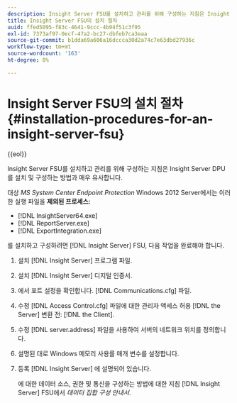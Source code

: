 ```yaml
---
description: Insight Server FSU를 설치하고 관리를 위해 구성하는 지침은 Insight Server DPU를 설치 및 구성하는 방법과 매우 유사합니다.
title: Insight Server FSU의 설치 절차
uuid: ffed5095-f83c-4641-9ccc-4b94f51c3f95
exl-id: 7373af97-0ecf-47a2-bc27-dbfeb7ca3eaa
source-git-commit: b1dda69a606a16dccca30d2a74c7e63dbd27936c
workflow-type: tm+mt
source-wordcount: '163'
ht-degree: 8%

---
```


# Insight Server FSU의 설치 절차{#installation-procedures-for-an-insight-server-fsu}

{{eol}}

Insight Server FSU를 설치하고 관리를 위해 구성하는 지침은 Insight Server DPU를 설치 및 구성하는 방법과 매우 유사합니다.

대상 *MS System Center Endpoint Protection* Windows 2012 Server에서는 이러한 실행 파일을 **제외된 프로세스:**

* [!DNL InsightServer64.exe]
* [!DNL ReportServer.exe]
* [!DNL ExportIntegration.exe]

를 설치하고 구성하려면 [!DNL Insight Server] FSU, 다음 작업을 완료해야 합니다.

1. 설치 [!DNL Insight Server] 프로그램 파일.
1. 설치 [!DNL Insight Server] 디지털 인증서.
1. 에서 포트 설정을 확인합니다. [!DNL Communications.cfg] 파일.
1. 수정 [!DNL Access Control.cfg] 파일에 대한 관리자 액세스 허용 [!DNL the Server] 변환 전: [!DNL the Client].
1. 수정 [!DNL server.address] 파일을 사용하여 서버의 네트워크 위치를 정의합니다.
1. 설명된 대로 Windows 메모리 사용률 매개 변수를 설정합니다.
1. 등록 [!DNL Insight Server] 에 설명되어 있습니다.

   에 대한 데이터 소스, 권한 및 통신을 구성하는 방법에 대한 지침 [!DNL Insight Server] FSU에서 *데이터 집합 구성 안내서*.
